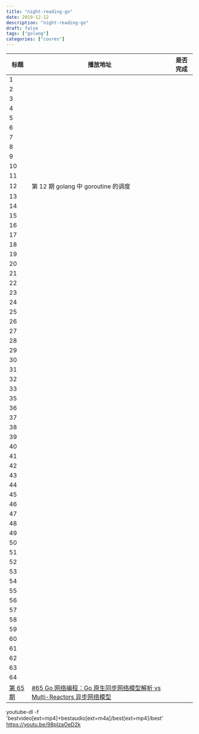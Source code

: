 ```yaml
---
title: "night-reading-go"
date: 2019-12-12
description: "night-reading-go"
draft: false
tags: ["golang"]
categories: ["coures"]
---
```




| 标题                                                         | 播放地址                                                     | 是否完成 |
| ------------------------------------------------------------ | ------------------------------------------------------------ | -------- |
| 1                                                            |                                                              |          |
| 2                                                            |                                                              |          |
| 3                                                            |                                                              |          |
| 4                                                            |                                                              |          |
| 5                                                            |                                                              |          |
| 6                                                            |                                                              |          |
| 7                                                            |                                                              |          |
| 8                                                            |                                                              |          |
| 9                                                            |                                                              |          |
| 10                                                           |                                                              |          |
| 11                                                           |                                                              |          |
| 12                                                           | 第 12 期 golang 中 goroutine 的调度                          |          |
| 13                                                           |                                                              |          |
| 14                                                           |                                                              |          |
| 15                                                           |                                                              |          |
| 16                                                           |                                                              |          |
| 17                                                           |                                                              |          |
| 18                                                           |                                                              |          |
| 19                                                           |                                                              |          |
| 20                                                           |                                                              |          |
| 21                                                           |                                                              |          |
| 22                                                           |                                                              |          |
| 23                                                           |                                                              |          |
| 24                                                           |                                                              |          |
| 25                                                           |                                                              |          |
| 26                                                           |                                                              |          |
| 27                                                           |                                                              |          |
| 28                                                           |                                                              |          |
| 29                                                           |                                                              |          |
| 30                                                           |                                                              |          |
| 31                                                           |                                                              |          |
| 32                                                           |                                                              |          |
| 33                                                           |                                                              |          |
| 35                                                           |                                                              |          |
| 36                                                           |                                                              |          |
| 37                                                           |                                                              |          |
| 38                                                           |                                                              |          |
| 39                                                           |                                                              |          |
| 40                                                           |                                                              |          |
| 41                                                           |                                                              |          |
| 42                                                           |                                                              |          |
| 43                                                           |                                                              |          |
| 44                                                           |                                                              |          |
| 45                                                           |                                                              |          |
| 46                                                           |                                                              |          |
| 47                                                           |                                                              |          |
| 48                                                           |                                                              |          |
| 49                                                           |                                                              |          |
| 50                                                           |                                                              |          |
| 51                                                           |                                                              |          |
| 52                                                           |                                                              |          |
| 53                                                           |                                                              |          |
| 54                                                           |                                                              |          |
| 55                                                           |                                                              |          |
| 56                                                           |                                                              |          |
| 57                                                           |                                                              |          |
| 58                                                           |                                                              |          |
| 59                                                           |                                                              |          |
| 60                                                           |                                                              |          |
| 61                                                           |                                                              |          |
| 62                                                           |                                                              |          |
| 63                                                           |                                                              |          |
| 64                                                           |                                                              |          |
| [第 65 期](https://github.com/developer-learning/night-reading-go/issues/488) | [#65 Go 网络编程：Go 原生同步网络模型解析 vs Multi-Reactors 异步网络模型](https://www.youtube.com/watch?v=4QurJJHuxaQ&t=2475s&pbjreload=10) |          |

youtube-dl -f 'bestvideo[ext=mp4]+bestaudio[ext=m4a]/best[ext=mp4]/best' https://youtu.be/98pIzaOeD2k
